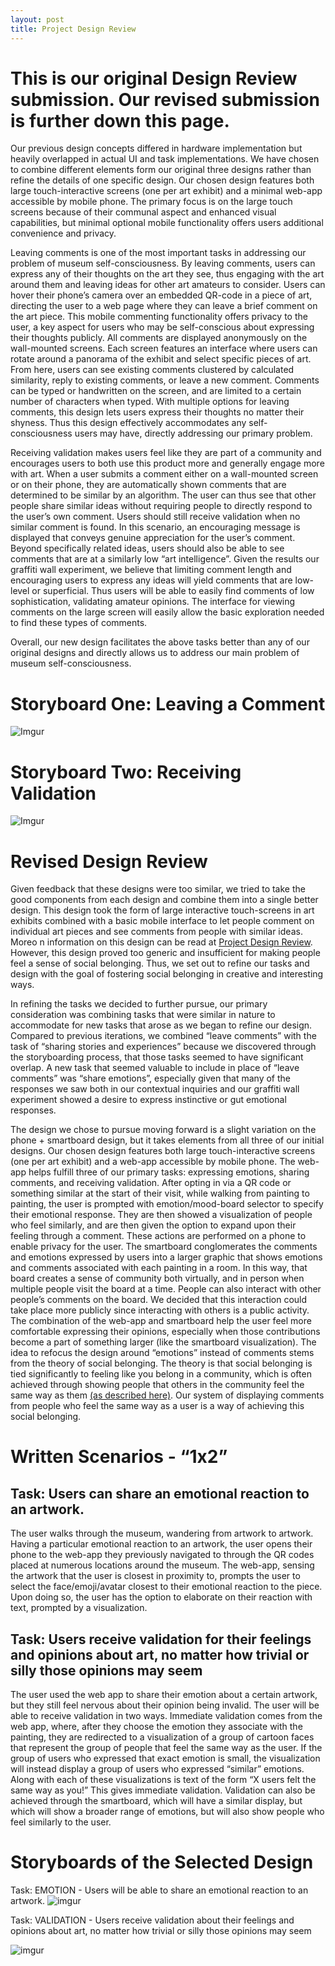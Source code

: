 ```yaml
---
layout: post
title: Project Design Review
---
```


# This is our original Design Review submission. Our revised submission is further down this page.


Our previous design concepts differed in hardware implementation but heavily overlapped in actual UI and task implementations. We have chosen to combine different elements form our original three designs rather than refine the details of one specific design. Our chosen design features both large touch-interactive screens (one per art exhibit) and a minimal web-app accessible by mobile phone. The primary focus is on the large touch screens because of their communal aspect and enhanced visual capabilities, but minimal optional mobile functionality offers users additional convenience and privacy.


Leaving comments is one of the most important tasks in addressing our problem of museum self-consciousness. By leaving comments, users can express any of their thoughts on the art they see, thus engaging with the art around them and leaving ideas for other art amateurs to consider. Users can hover their phone’s camera over an embedded QR-code in a piece of art, directing the user to a web page where they can leave a brief comment on the art piece. This mobile commenting functionality offers privacy to the user, a key aspect for users who may be self-conscious about expressing their thoughts publicly. All comments are displayed anonymously on the wall-mounted screens. Each screen features an interface where users can rotate around a panorama of the exhibit and select specific pieces of art. From here, users can see existing comments clustered by calculated similarity, reply to existing comments, or leave a new comment. Comments can be typed or handwritten on the screen, and are limited to a certain number of characters when typed. With multiple options for leaving comments, this design lets users express their thoughts no matter their shyness. Thus this design effectively accommodates any self-consciousness users may have, directly addressing our primary problem.


Receiving validation makes users feel like they are part of a community and encourages users to both use this product more and generally engage more with art. When a user submits a comment either on a wall-mounted screen or on their phone, they are automatically shown comments that are determined to be similar by an algorithm. The user can thus see that other people share similar ideas without requiring people to directly respond to the user’s own comment. Users should still receive validation when no similar comment is found. In this scenario, an encouraging message is displayed that conveys genuine appreciation for the user’s comment. Beyond specifically related ideas, users should also be able to see comments that are at a similarly low “art intelligence”. Given the results our graffiti wall experiment, we believe that limiting comment length and encouraging users to express any ideas will yield comments that are low-level or superficial. Thus users will be able to easily find comments of low sophistication, validating amateur opinions. The interface for viewing comments on the large screen will easily allow the basic exploration needed to find these types of comments.


Overall, our new design facilitates the above tasks better than any of our original designs and directly allows us to address our main problem of museum self-consciousness.

# Storyboard One: Leaving a Comment

![Imgur](https://i.imgur.com/iiQOCze.jpg)

# Storyboard Two: Receiving Validation

![Imgur](https://i.imgur.com/khh1mwI.jpg)



# Revised Design Review

Given feedback that these designs were too similar, we tried to take the good components from each design and combine them into a single better design. This design took the form of large interactive touch-screens in art exhibits combined with a basic mobile interface to let people comment on individual art pieces and see comments from people with similar ideas. Moreo n information on this design can be read at [Project Design Review](https://williamdowns.github.io/amarteurs/2018-10-22-ProjectDesignReview/ "Project Design Review"). However, this design proved too generic and insufficient for making people feel a sense of social belonging. Thus, we set out to refine our tasks and design with the goal of fostering social belonging in creative and interesting ways.


  In refining the tasks we decided to further pursue, our primary consideration was combining tasks that were similar in nature to accommodate for new tasks that arose as we began to refine our design. Compared to previous iterations, we combined “leave comments” with the task of “sharing stories and experiences” because we discovered through the storyboarding process, that those tasks seemed to have significant overlap. A new task that seemed valuable to include in place of “leave comments” was “share emotions”, especially given that many of the responses we saw both in our contextual inquiries and our graffiti wall experiment showed a desire to express instinctive or gut emotional responses. 
  


The design we chose to pursue moving forward is a slight variation on the phone + smartboard design, but it takes elements from all three of our initial designs. Our chosen design features both large touch-interactive screens (one per art exhibit) and a web-app accessible by mobile phone. The web-app helps fulfill three of our primary tasks: expressing emotions, sharing comments, and receiving validation. After opting in via a QR code or something similar at the start of their visit, while walking from painting to painting, the user is prompted with emotion/mood-board selector to specify their emotional response. They are then showed a visualization of people who feel similarly, and are then given the option to expand upon their feeling through a comment. These actions are performed on a phone to enable privacy for the user. The smartboard conglomerates the comments and emotions expressed by users into a larger graphic that shows emotions and comments associated with each painting in a room. In this way, that board creates a sense of community both virtually, and in person when multiple people visit the board at a time. People can also interact with other people’s comments on the board. We decided that this interaction could take place more publicly since interacting with others is a public activity. The combination of the web-app and smartboard help the user feel more comfortable expressing their opinions, especially when those contributions become a part of something larger (like the smartboard visualization). The idea to refocus the design around “emotions” instead of comments stems from the theory of social belonging. The theory is that social belonging is tied significantly to feeling like you belong in a community, which is often achieved through showing people that others in the community feel the same way as them [(as described here)](https://www.psychologyinaction.org/psychology-in-action-1/2015/09/24/the-power-of-social-belonging). Our system of displaying comments from people who feel the same way as a user is a way of achieving this social belonging.


# Written Scenarios - “1x2”

## Task: Users can share an emotional reaction to an artwork.


The user walks through the museum, wandering from artwork to artwork. Having a particular emotional reaction to an artwork, the user opens their phone to the web-app they previously navigated to through the QR codes placed at numerous locations around the museum. The web-app, sensing the artwork that the user is closest in proximity to, prompts the user to select the face/emoji/avatar closest to their emotional reaction to the piece. Upon doing so, the user has the option to elaborate on their reaction with text, prompted by a visualization. 


## Task: Users receive validation for their feelings and opinions about art, no matter how trivial or silly those opinions may seem 


The user used the web app to share their emotion about a certain artwork, but they still feel nervous about their opinion being invalid. The user will be able to receive validation in two ways. Immediate validation comes from the web app, where, after they choose the emotion they associate with the painting, they are redirected to a visualization of a group of cartoon faces that represent the group of people that feel the same way as the user. If the group of users who expressed that exact emotion is small, the visualization will instead display a group of users who expressed “similar” emotions. Along with each of these visualizations is text of the form “X users felt the same way as you!” This gives immediate validation. Validation can also be achieved through the smartboard, which will have a similar display, but which will show a broader range of emotions, but will also show people who feel similarly to the user.


# Storyboards of the Selected Design

Task: EMOTION - Users will be able to share an emotional reaction to an artwork.
![imgur](https://i.imgur.com/Hfi942Q.jpg)

Task: VALIDATION - Users receive validation about their feelings and opinions about art, no matter how trivial or silly those opinions may seem 

![imgur](https://i.imgur.com/5b3unJZ.jpg)

